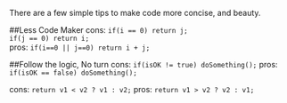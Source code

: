 There are a few simple tips to make code more concise, and beauty. 

##Less Code Maker
cons: `if(i == 0) return j;`   
      `if(j == 0) return i;`   
pros: `if(i==0 || j==0) return i + j;`   

##Follow the logic, No turn
cons: `if(isOK != true) doSomething();` 
pros: `if(isOK == false) doSomething();` 

cons: `return v1 < v2 ? v1 : v2;`
pros: `return v1 > v2 ? v2 : v1;` 


